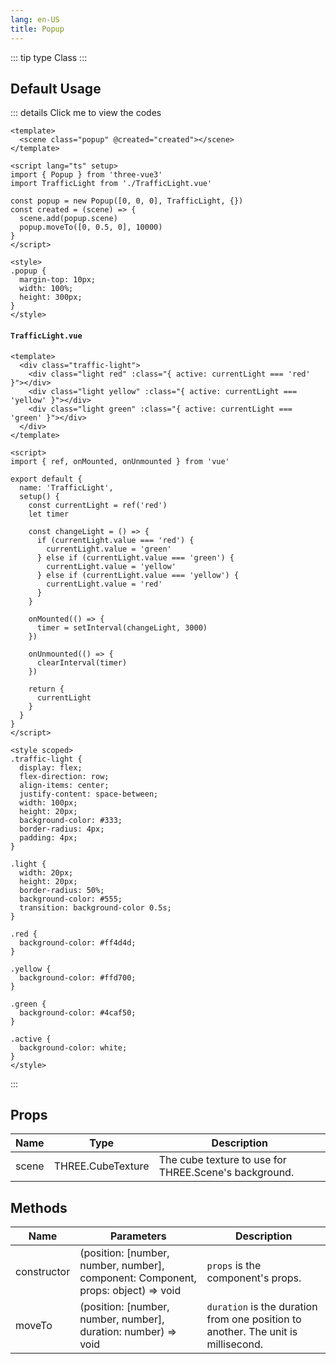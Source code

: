 ```yaml
---
lang: en-US
title: Popup
---
```


::: tip type
Class
:::

## Default Usage

<Popup />

::: details Click me to view the codes

```vue
<template>
  <scene class="popup" @created="created"></scene>
</template>

<script lang="ts" setup>
import { Popup } from 'three-vue3'
import TrafficLight from './TrafficLight.vue'

const popup = new Popup([0, 0, 0], TrafficLight, {})
const created = (scene) => {
  scene.add(popup.scene)
  popup.moveTo([0, 0.5, 0], 10000)
}
</script>

<style>
.popup {
  margin-top: 10px;
  width: 100%;
  height: 300px;
}
</style>
```

#### `TrafficLight.vue`

```vue
<template>
  <div class="traffic-light">
    <div class="light red" :class="{ active: currentLight === 'red' }"></div>
    <div class="light yellow" :class="{ active: currentLight === 'yellow' }"></div>
    <div class="light green" :class="{ active: currentLight === 'green' }"></div>
  </div>
</template>

<script>
import { ref, onMounted, onUnmounted } from 'vue'

export default {
  name: 'TrafficLight',
  setup() {
    const currentLight = ref('red')
    let timer

    const changeLight = () => {
      if (currentLight.value === 'red') {
        currentLight.value = 'green'
      } else if (currentLight.value === 'green') {
        currentLight.value = 'yellow'
      } else if (currentLight.value === 'yellow') {
        currentLight.value = 'red'
      }
    }

    onMounted(() => {
      timer = setInterval(changeLight, 3000)
    })

    onUnmounted(() => {
      clearInterval(timer)
    })

    return {
      currentLight
    }
  }
}
</script>

<style scoped>
.traffic-light {
  display: flex;
  flex-direction: row;
  align-items: center;
  justify-content: space-between;
  width: 100px;
  height: 20px;
  background-color: #333;
  border-radius: 4px;
  padding: 4px;
}

.light {
  width: 20px;
  height: 20px;
  border-radius: 50%;
  background-color: #555;
  transition: background-color 0.5s;
}

.red {
  background-color: #ff4d4d;
}

.yellow {
  background-color: #ffd700;
}

.green {
  background-color: #4caf50;
}

.active {
  background-color: white;
}
</style>
```

:::

## Props

| Name  | Type              | Description                                           |
| ----- | ----------------- | ----------------------------------------------------- |
| scene | THREE.CubeTexture | The cube texture to use for THREE.Scene's background. |

## Methods

| Name        | Parameters                                                                        | Description                                                                       |
| ----------- | --------------------------------------------------------------------------------- | --------------------------------------------------------------------------------- |
| constructor | (position: [number, number, number], component: Component, props: object) => void | `props` is the component's props.                                                 |
| moveTo      | (position: [number, number, number], duration: number) => void                    | `duration` is the duration from one position to another. The unit is millisecond. |
